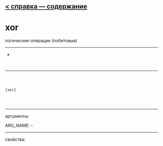 [< справка — содержание](ceammc_lib.html)
---

# xor


логические операции (побитовые)

---

-
<br>


---


```



[xor]


            
```

---
аргументы:

ARG_NAME: -<br>

---
свойства:


